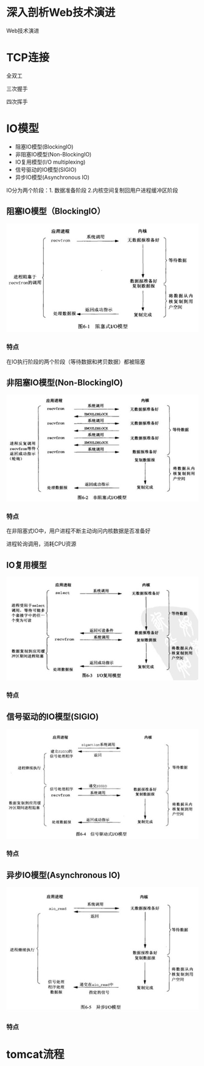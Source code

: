 # 深入剖析Web技术演进


Web技术演进

<!--more-->

# TCP连接

全双工

三次握手

四次挥手

# IO模型

- 阻塞IO模型(BlockingIO)
- 非阻塞IO模型(Non-BlockingIO)
- IO复用模型(I/O multiplexing)
- 信号驱动的IO模型(SIGIO)
- 异步IO模型(Asynchronous IO)

IO分为两个阶段：1. 数据准备阶段 2.内核空间复制回用户进程缓冲区阶段

## 阻塞IO模型（BlockingIO）

![阻塞IO模型](/blog-img/1587891803983.jpg)

### 特点

在IO执行阶段的两个阶段（等待数据和拷贝数据）都被阻塞

## 非阻塞IO模型(Non-BlockingIO)

![非阻塞IO模型](/blog-img/1587896234262.jpg)

### 特点

在非阻塞式IO中，用户进程不断主动询问内核数据是否准备好

进程轮询调用，消耗CPU资源

## IO复用模型

![IO复用模型](/blog-img/1587900039436.jpg)

### 特点



## 信号驱动的IO模型(SIGIO)

![信号驱动的IO模型](/blog-img/1587900362430.jpg)

### 特点



## 异步IO模型(Asynchronous IO)

![异步IO模型](/blog-img/1587900421245.jpg)

### 特点


# tomcat流程


# 